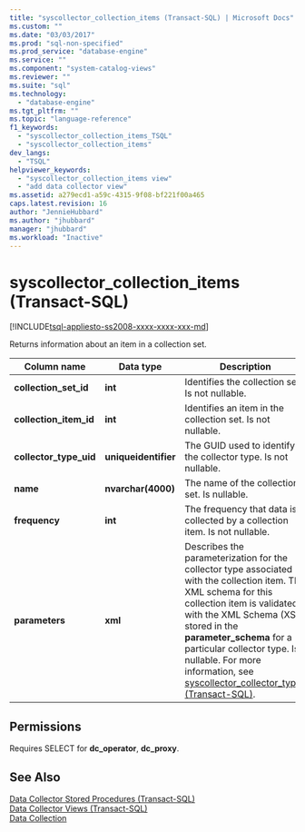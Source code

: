 ```yaml
---
title: "syscollector_collection_items (Transact-SQL) | Microsoft Docs"
ms.custom: ""
ms.date: "03/03/2017"
ms.prod: "sql-non-specified"
ms.prod_service: "database-engine"
ms.service: ""
ms.component: "system-catalog-views"
ms.reviewer: ""
ms.suite: "sql"
ms.technology: 
  - "database-engine"
ms.tgt_pltfrm: ""
ms.topic: "language-reference"
f1_keywords: 
  - "syscollector_collection_items_TSQL"
  - "syscollector_collection_items"
dev_langs: 
  - "TSQL"
helpviewer_keywords: 
  - "syscollector_collection_items view"
  - "add data collector view"
ms.assetid: a279ecd1-a59c-4315-9f08-bf221f00a465
caps.latest.revision: 16
author: "JennieHubbard"
ms.author: "jhubbard"
manager: "jhubbard"
ms.workload: "Inactive"
---
```

# syscollector_collection_items (Transact-SQL)
[!INCLUDE[tsql-appliesto-ss2008-xxxx-xxxx-xxx-md](../../includes/tsql-appliesto-ss2008-xxxx-xxxx-xxx-md.md)]

  Returns information about an item in a collection set.  
  
|Column name|Data type|Description|  
|-----------------|---------------|-----------------|  
|**collection_set_id**|**int**|Identifies the collection set. Is not nullable.|  
|**collection_item_id**|**int**|Identifies an item in the collection set. Is not nullable.|  
|**collector_type_uid**|**uniqueidentifier**|The GUID used to identify the collector type. Is not nullable.|  
|**name**|**nvarchar(4000)**|The name of the collection set. Is nullable.|  
|**frequency**|**int**|The frequency that data is collected by a collection item. Is not nullable.|  
|**parameters**|**xml**|Describes the parameterization for the collector type associated with the collection item. The XML schema for this collection item is validated with the XML Schema (XSD) stored in the **parameter_schema** for a particular collector type. Is nullable. For more information, see [syscollector_collector_types &#40;Transact-SQL&#41;](../../relational-databases/system-catalog-views/syscollector-collector-types-transact-sql.md).|  
  
## Permissions  
 Requires SELECT for **dc_operator**, **dc_proxy**.  
  
## See Also  
 [Data Collector Stored Procedures &#40;Transact-SQL&#41;](../../relational-databases/system-stored-procedures/data-collector-stored-procedures-transact-sql.md)   
 [Data Collector Views &#40;Transact-SQL&#41;](../../relational-databases/system-catalog-views/data-collector-views-transact-sql.md)   
 [Data Collection](../../relational-databases/data-collection/data-collection.md)  
  
  
